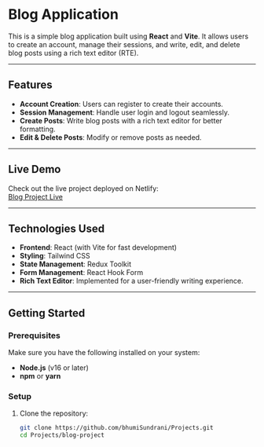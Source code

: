 # Blog Application

This is a simple blog application built using **React** and **Vite**. It allows users to create an account, manage their sessions, and write, edit, and delete blog posts using a rich text editor (RTE).

---

## Features

- **Account Creation**: Users can register to create their accounts.
- **Session Management**: Handle user login and logout seamlessly.
- **Create Posts**: Write blog posts with a rich text editor for better formatting.
- **Edit & Delete Posts**: Modify or remove posts as needed.

---

## Live Demo
Check out the live project deployed on Netlify:  
[Blog Project Live](https://blog-app-appwrite1.netlify.app/)

---

## Technologies Used

- **Frontend**: React (with Vite for fast development)
- **Styling**: Tailwind CSS
- **State Management**: Redux Toolkit
- **Form Management**: React Hook Form
- **Rich Text Editor**: Implemented for a user-friendly writing experience.

---

## Getting Started

### Prerequisites
Make sure you have the following installed on your system:
- **Node.js** (v16 or later)
- **npm** or **yarn**

### Setup

1. Clone the repository:
   ```bash
   git clone https://github.com/bhumiSundrani/Projects.git
   cd Projects/blog-project
